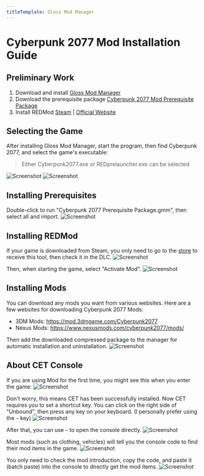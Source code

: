 ```yaml
---
titleTemplate: Gloss Mod Manager
---
```


# Cyberpunk 2077 Mod Installation Guide

## Preliminary Work

1. Download and install [Gloss Mod Manager](https://mod.3dmgame.com/mod/197445)
2. Download the prerequisite package [Cyberpunk 2077 Mod Prerequisite Package](https://cloud.aoe.top/s/KrRfO)
3. Install REDMod [Steam](https://store.steampowered.com/app/2060310/Cyberpunk_2077_REDmod/) | [Official Website](https://www.cyberpunk.net/zh-cn/modding-support)

## Selecting the Game

After installing Gloss Mod Manager, start the program, then find Cyberpunk 2077, and select the game's executable:
> Either Cyberpunk2077.exe or REDprelauncher.exe can be selected

![Screenshot](https://mod.3dmgame.com/static/upload/mod/202401/MOD65a09c8e243fa.png@webp)
![Screenshot](https://mod.3dmgame.com/static/upload/mod/202401/MOD65a09c8e243fa.png@webp)

## Installing Prerequisites

Double-click to run "Cyberpunk 2077 Prerequisite Package.gmm", then select all and import.
![Screenshot](https://mod.3dmgame.com/static/upload/mod/202401/MOD65a09d10c1300.png@webp)

## Installing REDMod

If your game is downloaded from Steam, you only need to go to the [store](https://store.steampowered.com/app/2060310/Cyberpunk_2077_REDmod/) to receive this tool, then check it in the DLC.
![Screenshot](https://mod.3dmgame.com/static/upload/mod/202401/MOD65a09e011479b.png@webp)

Then, when starting the game, select "Activate Mod".
![Screenshot](https://mod.3dmgame.com/static/upload/mod/202401/MOD65a09f7c6e4d1.png@webp)

## Installing Mods

You can download any mods you want from various websites. Here are a few websites for downloading Cyberpunk 2077 Mods:

- 3DM Mods: https://mod.3dmgame.com/Cyberpunk2077
- Nexus Mods: https://www.nexusmods.com/cyberpunk2077/mods/

Then add the downloaded compressed package to the manager for automatic installation and uninstallation.
![Screenshot](https://mod.3dmgame.com/static/upload/mod/202401/MOD65a09da072f7e.png@webp)

## About CET Console

If you are using Mod for the first time, you might see this when you enter the game:
![Screenshot](https://mod.3dmgame.com/static/upload/mod/202401/MOD65a0a0d09cf4e.png@webp)

Don't worry, this means CET has been successfully installed. Now CET requires you to set a shortcut key. You can click on the right side of "Unbound", then press any key on your keyboard. (I personally prefer using the `~` key)
![Screenshot](https://mod.3dmgame.com/static/upload/mod/202401/MOD65a0a0d09cf4e.png@webp)

After that, you can use `~` to open the console directly.
![Screenshot](https://mod.3dmgame.com/static/upload/mod/202401/MOD65a0a0d09cf4e.png@webp)

Most mods (such as clothing, vehicles) will tell you the console code to find their mod items in the game.
![Screenshot](https://mod.3dmgame.com/static/upload/mod/202401/MOD65a0a0d09cf4e.png@webp)

You only need to check the mod introduction, copy the code, and paste it (batch paste) into the console to directly get the mod items.
![Screenshot](https://mod.3dmgame.com/static/upload/mod/202401/MOD65a0a0d09cf4e.png@webp)